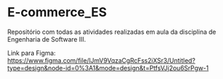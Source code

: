 # E-commerce_ES
Repositório com todas as atividades realizadas em aula da disciplina de Engenharia de Software III.

Link para Figma: https://www.figma.com/file/lJmV9VqzaCgRcFss2iXSr3/Untitled?type=design&node-id=0%3A1&mode=design&t=PtfsVJj2ou6SrPgw-1
